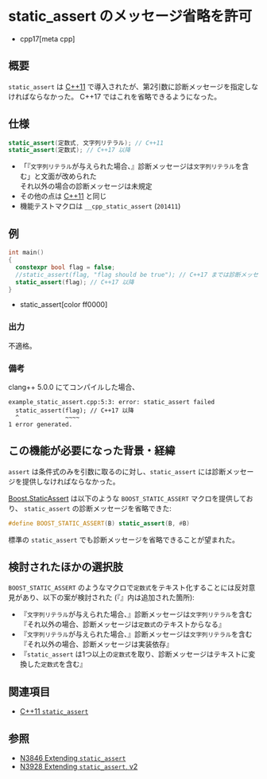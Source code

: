 # static_assert のメッセージ省略を許可
* cpp17[meta cpp]

## 概要
`static_assert` は [C++11](/lang/cpp11/static_assert.md) で導入されたが、第2引数に診断メッセージを指定しなければならなかった。
C++17 ではこれを省略できるようになった。


## 仕様
```cpp
static_assert(定数式, 文字列リテラル); // C++11
static_assert(定数式); // C++17 以降
```

* 「『`文字列リテラル`が与えられた場合、』診断メッセージは`文字列リテラル`を含む」と文面が改められた  
    それ以外の場合の診断メッセージは未規定
* その他の点は [C++11](/lang/cpp11/static_assert.md) と同じ
* 機能テストマクロは `__cpp_static_assert` (`201411`)

## 例
```cpp
int main()
{
  constexpr bool flag = false;
  //static_assert(flag, "flag should be true"); // C++17 までは診断メッセージを省略できない
  static_assert(flag); // C++17 以降
}
```
* static_assert[color ff0000]

### 出力
不適格。

### 備考
clang++ 5.0.0 にてコンパイルした場合、
```
example_static_assert.cpp:5:3: error: static_assert failed
  static_assert(flag); // C++17 以降
  ^             ~~~~
1 error generated.
```


## この機能が必要になった背景・経緯
`assert` は条件式のみを引数に取るのに対し、`static_assert` には診断メッセージを提供しなければならなかった。

[Boost.StaticAssert](http://www.boost.org/doc/libs/release/doc/html/boost_staticassert.html) は以下のような `BOOST_STATIC_ASSERT` マクロを提供しており、
`static_assert` の診断メッセージを省略できた:
```cpp
#define BOOST_STATIC_ASSERT(B) static_assert(B, #B)
```

標準の `static_assert` でも診断メッセージを省略できることが望まれた。


## 検討されたほかの選択肢
`BOOST_STATIC_ASSERT` のようなマクロで`定数式`をテキスト化することには反対意見があり、以下の案が検討された
(『』内は追加された箇所):

* 『`文字列リテラル`が与えられた場合、』診断メッセージは`文字列リテラル`を含む  
    『それ以外の場合、診断メッセージは`定数式`のテキストからなる』
* 『`文字列リテラル`が与えられた場合、』診断メッセージは`文字列リテラル`を含む  
    『それ以外の場合、診断メッセージは実装依存』
* 『`static_assert` は1つ以上の`定数式`を取り、診断メッセージはテキストに変換した`定数式`を含む』


## 関連項目
- [C++11 `static_assert`](/lang/cpp11/static_assert.md)


## 参照
- [N3846 Extending `static_assert`](http://www.open-std.org/jtc1/sc22/wg21/docs/papers/2014/n3846.pdf)
- [N3928 Extending `static_assert`, v2](http://www.open-std.org/jtc1/sc22/wg21/docs/papers/2014/n3928.pdf)
